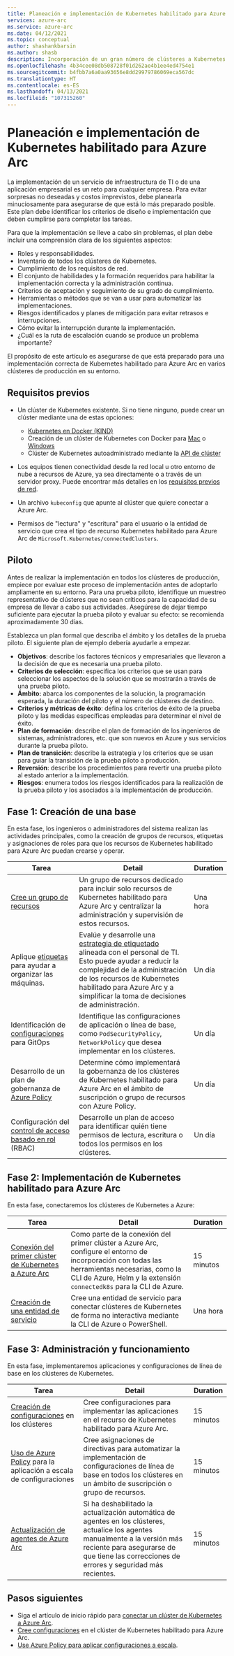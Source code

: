 ```yaml
---
title: Planeación e implementación de Kubernetes habilitado para Azure Arc
services: azure-arc
ms.service: azure-arc
ms.date: 04/12/2021
ms.topic: conceptual
author: shashankbarsin
ms.author: shasb
description: Incorporación de un gran número de clústeres a Kubernetes habilitado para Azure Arc para la administración de la configuración
ms.openlocfilehash: 4b34cee08db508728f01d262ae4b1ee4ed4754e1
ms.sourcegitcommit: b4fbb7a6a0aa93656e8dd29979786069eca567dc
ms.translationtype: HT
ms.contentlocale: es-ES
ms.lasthandoff: 04/13/2021
ms.locfileid: "107315260"
---
```

# <a name="plan-and-deploy-azure-arc-enabled-kubernetes"></a>Planeación e implementación de Kubernetes habilitado para Azure Arc

La implementación de un servicio de infraestructura de TI o de una aplicación empresarial es un reto para cualquier empresa. Para evitar sorpresas no deseadas y costos imprevistos, debe planearla minuciosamente para asegurarse de que está lo más preparado posible. Este plan debe identificar los criterios de diseño e implementación que deben cumplirse para completar las tareas.

Para que la implementación se lleve a cabo sin problemas, el plan debe incluir una comprensión clara de los siguientes aspectos:

* Roles y responsabilidades.
* Inventario de todos los clústeres de Kubernetes.
* Cumplimiento de los requisitos de red.
* El conjunto de habilidades y la formación requeridos para habilitar la implementación correcta y la administración continua.
* Criterios de aceptación y seguimiento de su grado de cumplimiento.
* Herramientas o métodos que se van a usar para automatizar las implementaciones.
* Riesgos identificados y planes de mitigación para evitar retrasos e interrupciones.
* Cómo evitar la interrupción durante la implementación.
* ¿Cuál es la ruta de escalación cuando se produce un problema importante?

El propósito de este artículo es asegurarse de que está preparado para una implementación correcta de Kubernetes habilitado para Azure Arc en varios clústeres de producción en su entorno.

## <a name="prerequisites"></a>Requisitos previos

* Un clúster de Kubernetes existente. Si no tiene ninguno, puede crear un clúster mediante una de estas opciones:
    - [Kubernetes en Docker (KIND)](https://kind.sigs.k8s.io/)
    - Creación de un clúster de Kubernetes con Docker para [Mac](https://docs.docker.com/docker-for-mac/#kubernetes) o [Windows](https://docs.docker.com/docker-for-windows/#kubernetes)
    - Clúster de Kubernetes autoadministrado mediante la [API de clúster](https://cluster-api.sigs.k8s.io/user/quick-start.html)

* Los equipos tienen conectividad desde la red local u otro entorno de nube a recursos de Azure, ya sea directamente o a través de un servidor proxy. Puede encontrar más detalles en los [requisitos previos de red](quickstart-connect-cluster.md#meet-network-requirements).

* Un archivo `kubeconfig` que apunte al clúster que quiere conectar a Azure Arc.
* Permisos de "lectura" y "escritura" para el usuario o la entidad de servicio que crea el tipo de recurso Kubernetes habilitado para Azure Arc de `Microsoft.Kubernetes/connectedClusters`.

## <a name="pilot"></a>Piloto

Antes de realizar la implementación en todos los clústeres de producción, empiece por evaluar este proceso de implementación antes de adoptarlo ampliamente en su entorno. Para una prueba piloto, identifique un muestreo representativo de clústeres que no sean críticos para la capacidad de su empresa de llevar a cabo sus actividades. Asegúrese de dejar tiempo suficiente para ejecutar la prueba piloto y evaluar su efecto: se recomienda aproximadamente 30 días.

Establezca un plan formal que describa el ámbito y los detalles de la prueba piloto. El siguiente plan de ejemplo debería ayudarle a empezar.

* **Objetivos**: describe los factores técnicos y empresariales que llevaron a la decisión de que es necesaria una prueba piloto.
* **Criterios de selección**: especifica los criterios que se usan para seleccionar los aspectos de la solución que se mostrarán a través de una prueba piloto.
* **Ámbito:** abarca los componentes de la solución, la programación esperada, la duración del piloto y el número de clústeres de destino.
* **Criterios y métricas de éxito**: defina los criterios de éxito de la prueba piloto y las medidas específicas empleadas para determinar el nivel de éxito.
* **Plan de formación**: describe el plan de formación de los ingenieros de sistemas, administradores, etc. que son nuevos en Azure y sus servicios durante la prueba piloto.
* **Plan de transición**: describe la estrategia y los criterios que se usan para guiar la transición de la prueba piloto a producción.
* **Reversión**: describe los procedimientos para revertir una prueba piloto al estado anterior a la implementación.
* **Riesgos**: enumera todos los riesgos identificados para la realización de la prueba piloto y los asociados a la implementación de producción.

## <a name="phase-1-build-a-foundation"></a>Fase 1: Creación de una base

En esta fase, los ingenieros o administradores del sistema realizan las actividades principales, como la creación de grupos de recursos, etiquetas y asignaciones de roles para que los recursos de Kubernetes habilitado para Azure Arc puedan crearse y operar.

|Tarea |Detail |Duration |
|-----|-------|---------|
| [Cree un grupo de recursos](../../azure-resource-manager/management/manage-resource-groups-portal.md#create-resource-groups) | Un grupo de recursos dedicado para incluir solo recursos de Kubernetes habilitado para Azure Arc y centralizar la administración y supervisión de estos recursos. | Una hora |
| Aplique [etiquetas](../../azure-resource-manager/management/tag-resources.md) para ayudar a organizar las máquinas. | Evalúe y desarrolle una [estrategia de etiquetado](/azure/cloud-adoption-framework/decision-guides/resource-tagging/) alineada con el personal de TI. Esto puede ayudar a reducir la complejidad de la administración de los recursos de Kubernetes habilitado para Azure Arc y a simplificar la toma de decisiones de administración. | Un día |
| Identificación de [configuraciones](tutorial-use-gitops-connected-cluster.md) para GitOps | Identifique las configuraciones de aplicación o línea de base, como `PodSecurityPolicy`, `NetworkPolicy` que desea implementar en los clústeres. | Un día |
| Desarrollo de un plan de gobernanza de [Azure Policy](../../governance/policy/overview.md) | Determine cómo implementará la gobernanza de los clústeres de Kubernetes habilitado para Azure Arc en el ámbito de suscripción o grupo de recursos con Azure Policy. | Un día |
| Configuración del [control de acceso basado en rol](../../role-based-access-control/overview.md) (RBAC) | Desarrolle un plan de acceso para identificar quién tiene permisos de lectura, escritura o todos los permisos en los clústeres. | Un día |

## <a name="phase-2-deploy-azure-arc-enabled-kubernetes"></a>Fase 2: Implementación de Kubernetes habilitado para Azure Arc

En esta fase, conectaremos los clústeres de Kubernetes a Azure:

|Tarea |Detail |Duration |
|-----|-------|---------|
| [Conexión del primer clúster de Kubernetes a Azure Arc](quickstart-connect-cluster.md) | Como parte de la conexión del primer clúster a Azure Arc, configure el entorno de incorporación con todas las herramientas necesarias, como la CLI de Azure, Helm y la extensión `connectedk8s` para la CLI de Azure. | 15 minutos |
| [Creación de una entidad de servicio](create-onboarding-service-principal.md) | Cree una entidad de servicio para conectar clústeres de Kubernetes de forma no interactiva mediante la CLI de Azure o PowerShell. | Una hora |


## <a name="phase-3-manage-and-operate"></a>Fase 3: Administración y funcionamiento

En esta fase, implementaremos aplicaciones y configuraciones de línea de base en los clústeres de Kubernetes.

|Tarea |Detail |Duration |
|-----|-------|---------|
|[Creación de configuraciones](tutorial-use-gitops-connected-cluster.md) en los clústeres | Cree configuraciones para implementar las aplicaciones en el recurso de Kubernetes habilitado para Azure Arc. | 15 minutos |
|[Uso de Azure Policy](use-azure-policy.md) para la aplicación a escala de configuraciones | Cree asignaciones de directivas para automatizar la implementación de configuraciones de línea de base en todos los clústeres en un ámbito de suscripción o grupo de recursos. | 15 minutos |
| [Actualización de agentes de Azure Arc](agent-upgrade.md) | Si ha deshabilitado la actualización automática de agentes en los clústeres, actualice los agentes manualmente a la versión más reciente para asegurarse de que tiene las correcciones de errores y seguridad más recientes. | 15 minutos |

## <a name="next-steps"></a>Pasos siguientes

* Siga el artículo de inicio rápido para [conectar un clúster de Kubernetes a Azure Arc](./quickstart-connect-cluster.md).
* [Cree configuraciones](./tutorial-use-gitops-connected-cluster.md) en el clúster de Kubernetes habilitado para Azure Arc.
* [Use Azure Policy para aplicar configuraciones a escala](./use-azure-policy.md).